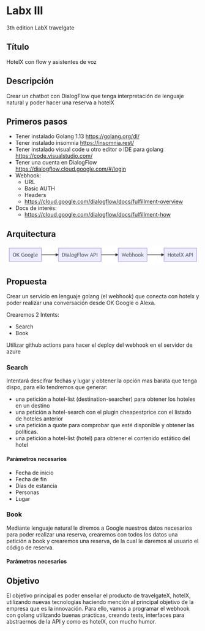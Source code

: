 # Labx III
3th edition LabX travelgate

## Título
HotelX con flow y asistentes de voz

## Descripción
Crear un chatbot con DialogFlow que tenga interpretación de lenguaje natural y poder hacer una reserva a hotelX

## Primeros pasos

- Tener instalado Golang 1.13 https://golang.org/dl/
- Tener instalado insomnia https://insomnia.rest/
- Tener instalado visual code u otro editor o IDE para golang https://code.visualstudio.com/
- Tener una cuenta en DialogFlow https://dialogflow.cloud.google.com/#/login
- Webhook:
    - URL
    - Basic AUTH
    - Headers
    - https://cloud.google.com/dialogflow/docs/fulfillment-overview
- Docs de interés:
    - https://cloud.google.com/dialogflow/docs/fulfillment-how

## Arquitectura
<img src="./arquitectura.png">

## Propuesta

Crear un servicio en lenguaje golang (el webhook) que conecta con hotelx y poder realizar una conversación desde OK Google o Alexa.

Crearemos 2 Intents:

- Search
- Book

Utilizar github actions para hacer el deploy del webhook en el servidor de azure

### Search
Intentará descifrar fechas y lugar y obtener la opción mas barata que tenga dispo, para ello tendremos que generar: 

- una petición a hotel-list (destination-searcher) para obtener los hoteles en un destino
- una petición a hotel-search con el plugin cheapestprice con el listado de hoteles anterior
- una petición a quote para comprobar que esté disponible y obtener las políticas.
- una petición a hotel-list (hotel) para obtener el contenido estático del hotel

#### Parámetros necesarios

- Fecha de inicio
- Fecha de fin
- Días de estancia
- Personas
- Lugar

### Book
Mediante lenguaje natural le diremos a Google nuestros datos necesarios para poder realizar una reserva, crearemos con todos los datos una petición a book y crearemos una reserva, de la cual le daremos al usuario el código de reserva.

#### Parámetros necesarios

## Objetivo

El objetivo principal es poder enseñar el producto de travelgateX, hotelX, utilizando nuevas tecnologías haciendo mención al principal objetivo de la empresa que es la innovación. Para ello, vamos a programar el webhook con golang utilizando buenas prácticas, creando tests, interfaces para abstraernos de la API y como es hotelX, con mucho humor.


